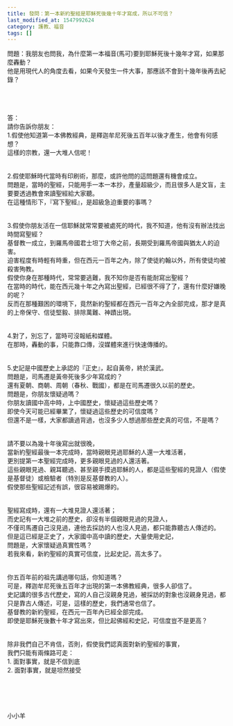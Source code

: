 ```yaml
---
title: 發問：第一本新約聖經是耶穌死後幾十年才寫成，所以不可信？
last_modified_at: 1547992624
category: 護教、福音
tags: []
---
```


問題：我朋友也問我，為什麼第一本福音(馬可)要到耶穌死後十幾年才寫，如果那麼轟動？<br>他是用現代人的角度去看，如果今天發生一件大事，那應該不會到十幾年後再去紀錄？<br><!--more--><br><br><br><br>答：<br>請你告訴你朋友：<br>1.假使他知道第一本佛教經典，是釋迦牟尼死後五百年以後才產生，他會有何感想？<br>這樣的宗教，還一大堆人信呢！<br><br><br>2.假使耶穌時代當時有印刷術，那麼，或許他問的這問題還有機會成立。<br>問題是，當時的聖經，只能用手一本一本抄，產量超級少，而且很多人是文盲，主要要透過教會來讀聖經給大家聽。<br>在這種情形下，『寫下聖經』，是超級急迫重要的事嗎？<br><br><br>3.假使你朋友活在一信耶穌就常常要被處死的時代，我不知道，他有沒有辦法找出時間寫聖經？<br>基督教一成立，到羅馬帝國君士坦丁大帝之前，長期受到羅馬帝國與猶太人的迫害。<br>迫害程度有時輕有時重，但在西元一百年之內，除了使徒約翰以外，所有使徒均被殺害殉教。<br>假使你身在那種時代，常常要逃難，我不知你是否有能耐寫出聖經？<br>在當時的時代，能在西元幾十年之內寫出聖經，已經很不得了了，還有什麼好嫌晚的呢？<br>反而在那種艱困的環境下，竟然新約聖經都在西元一百年之內全部完成，那才是真的上帝保守、信徒堅毅、排除萬難、神蹟出現。<br><br><br>4.對了，別忘了，當時可沒報紙和媒體。<br>在那時，轟動的事，只能靠口傳，沒媒體來進行快速傳播的。<br><br><br>5.史記是中國歷史上承認的『正史』，起自黃帝，終於漢武。<br>問題是，司馬遷是黃帝死後多少年寫成的？<br>還有夏朝、商朝、周朝（春秋、戰國），都是在司馬遷很久以前的歷史。<br>問題是，你朋友懷疑過嗎？<br>你朋友讀國中高中時，上中國歷史，懷疑過這些歷史嗎？<br>即使今天可能已經畢業了，懷疑過這些歷史的可信度嗎？<br>但還不是一樣，大家都讀過背過，也沒多少人想過那些歷史真的可信，不是嗎？<br><br><br>請不要以為幾十年後寫出就很晚， <br>當新約聖經最後一本完成時，當時親眼見過耶穌的人還一大堆活著，<br>更別提第一本聖經完成時，更多親眼見過的人還活著。<br>這些親眼見過、親耳聽過、甚至親手摸過耶穌的人，都是這些聖經的見證人（假使是基督徒）或檢驗者（特別是反基督教的人）。<br>假使那些聖經記述有誤，很容易被踢爆的。<br><br><br>聖經寫成時，還有一大堆見證人還活著；<br>而史記有一大堆之前的歷史，卻沒有半個親眼見過的見證人，<br>不僅司馬遷自己沒見過，連他去採訪的人也沒人見過，都只能靠聽古人傳述的。<br>但是這已經是正史了，大家國中高中讀的歷史，大量使用史記，<br>問題是，大家懷疑過真實性嗎？<br>若我來看，新約聖經的真實可信度，比起史記，高太多了。<br><br><br>你五百年前的祖先講過哪句話，你知道嗎？<br>可是，釋迦牟尼死後五百年才出現的第一本佛教經典，很多人卻信了。<br>史記講的很多古代歷史，寫的人自己沒親身見過，被採訪的對象也沒親身見過，都只是靠古人傳述，可是，這樣的歷史，我們通常也信了。<br>基督教的新約聖經，在西元一百年內已經全部完成。<br>即使是耶穌死後數十年才寫出來，但比起佛經和史記，可信度豈不是更高？<br><br><br>除非我們自己不肯信，否則，假使我們認真面對新約聖經的事實，<br>我們只能有兩條路可走：<br>1.	面對事實，就是不信到底<br>2.	面對事實，就是坦然接受<br><br><br><br><br><br>小小羊<br>
